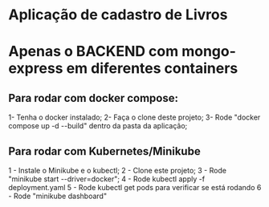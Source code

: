 # Aplicação de cadastro de Livros
# Apenas o BACKEND com mongo-express em diferentes containers

## Para rodar com docker compose:
1- Tenha o docker instalado;
2- Faça o clone deste projeto;
3- Rode "docker compose up -d --build" dentro da pasta da aplicação;


## Para rodar com Kubernetes/Minikube
1 - Instale o Minikube e o kubectl;
2 - Clone este projeto;
3 - Rode "minikube start --driver=docker";
4 - Rode kubectl apply -f deployment.yaml
5 - Rode kubectl get pods para verificar se está rodando
6 - Rode "minikube dashboard"